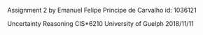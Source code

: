 Assignment 2
by Emanuel Felipe Principe de Carvalho
id: 1036121

Uncertainty Reasoning CIS*6210
University of Guelph
2018/11/11